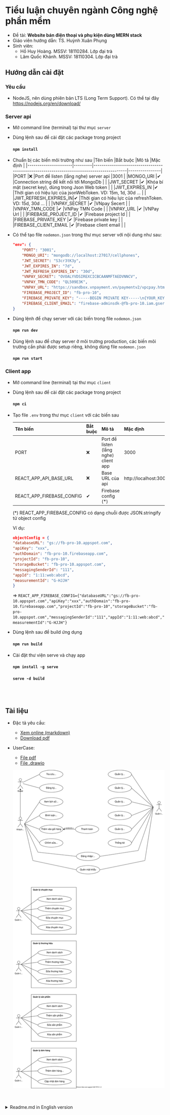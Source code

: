 # Tiểu luận chuyên ngành Công nghệ phần mềm
- Đề tài: **Website bán điện thoại và phụ kiện dùng MERN stack**
- Giáo viên hướng dẫn: TS. Huỳnh Xuân Phụng
- Sinh viên:
  - Hồ Huy Hoàng. MSSV: 18110284. Lớp đại trà
  - Lâm Quốc Khánh. MSSV: 18110304. Lớp đại trà


## Hướng dẫn cài đặt

### Yêu cầu

- NodeJS, nên dùng phiên bản LTS (Long Term Support). Có thể tại đây https://nodejs.org/en/download/

### Server api

- Mở command line (terminal) tại thư mục `server`
- Dùng lệnh sau để cài đặt các package trong project
    #### `npm install`
- Chuẩn bị các biến môi trường như sau
	|Tên biến              |Bắt buộc |Mô tả                                                                                     |Mặc định        |
	|----------------------|---------|------------------------------------------------------------------------------------------|----------------|
	|PORT                  |❌       |Port để listen (lắng nghe) server api                                                     |3001            |
	|MONGO_URI             |✔       |Connection string để kết nối tới MongoDb                                                  |                |
	|JWT_SECRET            |✔       |Khóa bí mật (secret key), dùng trong Json Web token                                       |                |
	|JWT_EXPIRES_IN        |✔       |Thời gian có hiệu lực của jsonWebToken. VD: 15m, 1d, 30d ...                              |                |
	|JWT_REFRESH_EXPIRES_IN|✔       |Thời gian có hiệu lực của refreshToken. VD: 15d, 30d ...                                  |                |
	|VNPAY_SECRET          |✔       |VNpay Secert                                                                              |                |
	|VNPAY_TMN_CODE        |✔       |VNPay TMN Code                                                                            |                |
	|VNPAY_URL             |✔       |VNPay Url                                                                                 |                |
	|FIREBASE_PROJECT_ID   |✔       |Firebase project Id                                                                       |                |
	|FIREBASE_PRIVATE_KEY  |✔       |Firebase private key                                                                      |                |
	|FIREBASE_CLIENT_EMAIL |✔       |Firebase client email                                                                     |                |

- Có thể tạo file `nodemon.json` trong thư mục server với nội dung như sau:
	```json
	"env": {
		"PORT": "3001",
		"MONGO_URI": "mongodb://localhost:27017/cellphones",
		"JWT_SECRET": "S3cr3tK3y",
		"JWT_EXPIRES_IN": "7d",
		"JWT_REFRESH_EXPIRES_IN": "30d",
		"VNPAY_SECRET": "OVOALYVDSIREXCICBCAANMFTAEDVNNCV",
		"VNPAY_TMN_CODE": "QL509E3K",
		"VNPAY_URL": "https://sandbox.vnpayment.vn/paymentv2/vpcpay.html",
		"FIREBASE_PROJECT_ID": "fb-pro-10",
		"FIREBASE_PRIVATE_KEY": "-----BEGIN PRIVATE KEY-----\n{YOUR_KEY}==\n-----END PRIVATE KEY-----\n",
		"FIREBASE_CLIENT_EMAIL": "firebase-adminsdk-@fb-pro-10.iam.gserviceaccount.com"
	}
	```
- Dùng lệnh để chạy server với các biến trong file `nodemon.json`
    #### `npm run dev`

- Dùng lệnh sau để chạy server ở môi trường production, các biến môi trường cần phải được setup riêng, không dùng file `nodemon.json`
    #### `npm run start`

### Client app

- Mở command line (terminal) tại thư mục `client`
- Dùng lệnh sau để cài đặt các package trong project
    #### `npm ci`
- Tạo file `.env` trong thư mục `client` với các biến sau

	|Tên biến                    |Bắt buộc |Mô tả                                   |Mặc định                     |
	|----------------------------|---------|----------------------------------------|-----------------------------|
	|PORT                        |❌       |Port để listen (lắng nghe) client app   |3000                         |
	|REACT_APP_API_BASE_URL      |❌       |Base URL của api                        |http://localhost:3001/api/v1 |
	|REACT_APP_FIREBASE_CONFIG   |✔       |Firebase config (*)                     |                             |

	(*) REACT_APP_FIREBASE_CONFIG có dạng chuỗi được JSON.stringify từ object config
	
	Ví dụ:
	```json
	objectConfig = {
    "databaseURL": "gs://fb-pro-10.appspot.com",
    "apiKey": "xxx",
    "authDomain": "fb-pro-10.firebaseapp.com",
    "projectId": "fb-pro-10",
    "storageBucket": "fb-pro-10.appspot.com",
    "messagingSenderId": "111",
    "appId": "1:11:web:abcd",
    "measurementId": "G-HJJH"
	}
	```
	=> `REACT_APP_FIREBASE_CONFIG={"databaseURL":"gs://fb-pro-10.appspot.com","apiKey":"xxx","authDomain":"fb-pro-10.firebaseapp.com","projectId":"fb-pro-10","storageBucket":"fb-pro-10.appspot.com","messagingSenderId":"111","appId":"1:11:web:abcd","measurementId":"G-HJJH"}`
- Dùng lệnh sau để build ứng dụng
    #### `npm run build`
- Cài đặt thư viện serve và chạy app
    #### `npm install -g serve`
	#### `serve -d build`

<br>
<br>

## Tài liệu
- Đặc tả yêu cầu: 
  - [Xem online (markdown)](./docs/00_vi_UserRequirement.md) 
  - [Download pdf](./docs/00_vi_UserRequirement.pdf)
- UserCase: 
  - [File pdf](./docs/01_vi_Usercase.pdf) 
  - [File .drawio](./docs/01_vi_Usercase.drawio)
  
  ![usercase image](./docs/images/usercase.svg)


<br>
<br>

<details>
  <summary>Readme.md in English version</summary>
# [Under construction] eCommerce website for Cellphones and accessories store

<br>
<br>

## Overview

- Technical: **MERN Stack** (**M**ongoDB **E**xpress **R**eact **N**odeJs)
- Subject: Essay on software engineering (Tiểu luận chuyên ngành Công nghệ phần mềm - Hệ đại trà).
- Instructor: PhD. **Phung** Huynh Xuan
- Authors:
  - **Hoang** Ho Huy <@hohuyhoangg>
  - **Khanh** Lam Quoc <@quockhanhtn>

<br>
<br>

## Documents (in Vietnamese)
- [UserRequirement](./docs/00_vi_UserRequirement.md)
- [UserCase (was drew with draw.io)](./docs/01_vi_Usercase.drawio)
  <details>
    <summary>Click to show usercase</summary>

    ![usercase image](./docs/images/usercase.svg)
  </details>


<br>
<br>

## Project Structure

<pre>
<b>project</b>
├── docs   (Document of project)
├── client (Frontend using React JS)
├── server (Backend using Node with Express library and MongoDB for database)
</pre>

<br>
<br>

</details>
